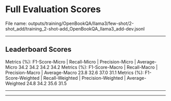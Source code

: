 # Full Evaluation Scores

File name: outputs/training/OpenBookQA/llama3/few-shot/2-shot_add/training_2-shot-add_OpenBookQA_llama3_add-dev.jsonl


---

## Leaderboard Scores

Metrics (%): F1-Score-Micro | Recall-Micro | Precision-Micro | Average-Micro
                34.2        34.2          34.2        34.2
Metrics (%): F1-Score-Macro | Recall-Macro | Precision-Macro | Average-Macro
                23.8        32.6          37.0        31.1
Metrics (%): F1-Score-Weighted | Recall-Weighted | Precision-Weighted | Average-Weighted
                24.8        34.2          35.6        31.5

---


---

